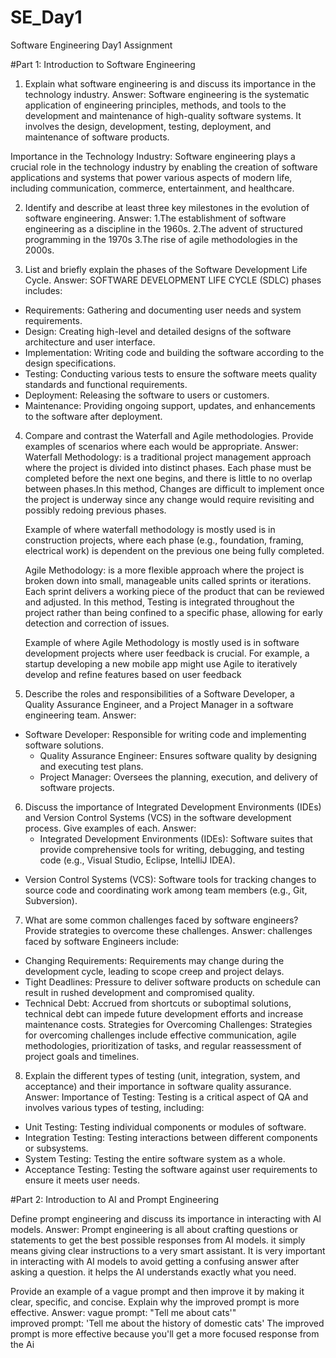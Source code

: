 # SE_Day1

Software Engineering Day1 Assignment

#Part 1: Introduction to Software Engineering

1. Explain what software engineering is and discuss its importance in the technology industry.
   Answer:
   Software engineering is the systematic application of engineering principles, methods, and tools to the development and maintenance of high-quality software systems. It involves the design, development, testing, deployment, and maintenance of software products.

Importance in the Technology Industry: Software engineering plays a crucial role in the technology industry by enabling the creation of software applications and systems that power various aspects of modern life, including communication, commerce, entertainment, and healthcare.

2. Identify and describe at least three key milestones in the evolution of software engineering.
   Answer:
   1.The establishment of software engineering as a discipline in the 1960s.
   2.The advent of structured programming in the 1970s
   3.The rise of agile methodologies in the 2000s.

3. List and briefly explain the phases of the Software Development Life Cycle.
   Answer:
   SOFTWARE DEVELOPMENT LIFE CYCLE (SDLC) phases includes:

- Requirements: Gathering and documenting user needs and system requirements.
- Design: Creating high-level and detailed designs of the software architecture and user interface.
- Implementation: Writing code and building the software according to the design specifications.
- Testing: Conducting various tests to ensure the software meets quality standards and functional requirements.
- Deployment: Releasing the software to users or customers.
- Maintenance: Providing ongoing support, updates, and enhancements to the software after deployment.

4. Compare and contrast the Waterfall and Agile methodologies. Provide examples of scenarios where each would be appropriate.
   Answer:
   Waterfall Methodology: is a traditional project management approach where the project is divided into distinct phases. Each phase must be completed before the next one begins, and there is little to no overlap between phases.In this method, Changes are difficult to implement once the project is underway since any change would require revisiting and possibly redoing previous phases.

   Example of where waterfall methodology is mostly used is in construction projects, where each phase (e.g., foundation, framing, electrical work) is dependent on the previous one being fully completed.

   Agile Methodology: is a more flexible approach where the project is broken down into small, manageable units called sprints or iterations. Each sprint delivers a working piece of the product that can be reviewed and adjusted. In this method, Testing is integrated throughout the project rather than being confined to a specific phase, allowing for early detection and correction of issues.

   Example of where Agile Methodology is mostly used is in software development projects where user feedback is crucial. For example, a startup developing a new mobile app might use Agile to iteratively develop and refine features based on user feedback

5. Describe the roles and responsibilities of a Software Developer, a Quality Assurance Engineer, and a Project Manager in a software engineering team.
   Answer:

- Software Developer: Responsible for writing code and implementing software solutions.
  - Quality Assurance Engineer: Ensures software quality by designing and executing test plans.
  - Project Manager: Oversees the planning, execution, and delivery of software projects.

6. Discuss the importance of Integrated Development Environments (IDEs) and Version Control Systems (VCS) in the software development process. Give examples of each.
   Answer:
   - Integrated Development Environments (IDEs): Software suites that provide comprehensive tools for writing, debugging, and testing code (e.g., Visual Studio, Eclipse, IntelliJ IDEA).

- Version Control Systems (VCS): Software tools for tracking changes to source code and coordinating work among team members (e.g., Git, Subversion).

7. What are some common challenges faced by software engineers? Provide strategies to overcome these challenges.
   Answer:
   challenges faced by software Engineers include:

- Changing Requirements: Requirements may change during the development cycle, leading to scope creep and project delays.
- Tight Deadlines: Pressure to deliver software products on schedule can result in rushed development and compromised quality.
- Technical Debt: Accrued from shortcuts or suboptimal solutions, technical debt can impede future development efforts and increase maintenance costs.
  Strategies for Overcoming Challenges: Strategies for overcoming challenges include effective communication, agile methodologies, prioritization of tasks, and regular reassessment of project goals and timelines.

8. Explain the different types of testing (unit, integration, system, and acceptance) and their importance in software quality assurance.
   Answer:
   Importance of Testing: Testing is a critical aspect of QA and involves various types of testing, including:

- Unit Testing: Testing individual components or modules of software.
- Integration Testing: Testing interactions between different components or subsystems.
- System Testing: Testing the entire software system as a whole.
- Acceptance Testing: Testing the software against user requirements to ensure it meets user needs.

#Part 2: Introduction to AI and Prompt Engineering

Define prompt engineering and discuss its importance in interacting with AI models.
Answer:
Prompt engineering is all about crafting questions or statements to get the best possible responses from AI models. it simply means giving clear instructions to a very smart assistant.
It is very important in interacting with AI models to avoid getting a confusing answer after asking a question.
it helps the AI understands exactly what you need.

Provide an example of a vague prompt and then improve it by making it clear, specific, and concise. Explain why the improved prompt is more effective.
Answer:
vague prompt: "Tell me about cats'"  
improved prompt: 'Tell me about the history of domestic cats'
The improved prompt is more effective because you'll get a more focused response from the Ai
